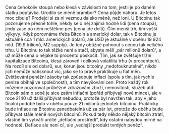 Cena čehokoliv stoupá nebo klesá v závislosti na tom, jestli je po daném statku poptávka. Urodilo se méně brambor? Cena půjde nahoru. Je letos moc cibule? Prodejci si za ni vezmou daleko méně, než loni.
U Bitcoinu tak pozorujeme přesně tohle, někdy se o něj zajímá hodně lidí (cena stoupá), jindy zase po něm neštěkne pes (cena jde dolů).
Čím menší trh, tím vyšší výkyvy. Když porovnáme třeba Bitcoin a americký dolar, tak v Bitcoinu je aktuálně cca 1 mld. amerických dolarů, ale USD je aktuálně v oběhu 19 924 mld. (19,9 trilionů, M2 supply). Je tedy obtížné pohnout s cenou tak velkého trhu. U Bitcoinu to tak těžké není a stačí, abyste měli „pár milionů dolarů“, a už může cena o nějaké to procento poskočit. Tím, jak se zvětšuje tržní kapitalizace Bitcoinu, klesá zároveň i celková volatilita trhu (v procentech).
Na rozdíl ale od dolarů, eur, korun jsou bitcoiny „nedofouknutelné“, nikdo jich nemůže natisknout víc, jako se to právě praktikuje u fiat měn. Zvětšování peněžní zásoby tak způsobuje inflaci (spolu s tím, jak rychle peníze obíhají ve společnosti), a tím navyšování cen. Proto každý rok můžeme pozorovat průběžné zdražování zboží, nemovitostí, služeb atd.
Bitcoin sám o sobě je sice zatím inflační (pořád přibývají nové mince), ale v roce 2140 už další přibývat nebudou, protože byl navržen tak, aby v jeho finální podobě bylo v oběhu pouze 21 milionů jednotek bitcoinu. Prakticky bude inflace na Bitcoinu zanedbatelná už za pár let, protože do oběhu bude přibývat stále méně nových bitcoinů. Pokud tedy někdo nějaký bitcoin ztratí, vlastně tím vytváří určité „deflační prostředí“, kdy ostatní nabydou mírně na hodnotě. Deflace ale není cíl, ale „vedlejší produkt tvrdých peněz“.
